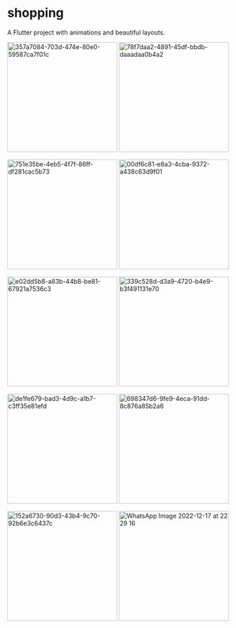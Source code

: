 # shopping

A Flutter project with animations and beautiful layouts. 



<img src="https://user-images.githubusercontent.com/99933941/208267689-bccc123f-aae8-46af-b37a-d92c089658dd.jpg" alt="357a7084-703d-474e-80e0-59587ca7f01c" width="250"/> <img src="https://user-images.githubusercontent.com/99933941/208267713-31c86ff1-3c08-4169-be17-2610755b6224.jpg" alt="78f7daa2-4891-45df-bbdb-daaadaa0b4a2" width="250"/>

<img src="https://user-images.githubusercontent.com/99933941/208267690-2748b4f4-97dd-4725-ac5e-f6542550529f.jpg" alt="751e35be-4eb5-4f7f-86ff-df281cac5b73" width="250"/> <img src="https://user-images.githubusercontent.com/99933941/208267711-3fb4943c-27f8-444b-b2fb-6995c91726c1.jpg" alt="00df6c81-e8a3-4cba-9372-a438c63d9f01" width="250"/> 

<img src="https://user-images.githubusercontent.com/99933941/208267693-889e25bc-39d0-4817-a281-9eaaca262468.jpg" alt="e02dd5b8-a83b-44b8-be81-67921a7536c3" width="250"/> <img src="https://user-images.githubusercontent.com/99933941/208267715-1eb47334-8dc2-48ae-9a73-64cc058af09a.jpg" alt="339c528d-d3a9-4720-b4e9-b3f491131e70" width="250"/>


<img src="https://user-images.githubusercontent.com/99933941/208267692-50462daa-918b-4830-ad06-f31feca891e1.jpg" alt="de1fe679-bad3-4d9c-a1b7-c3ff35e81efd" width="250"/> <img src="https://user-images.githubusercontent.com/99933941/208267710-384dd994-4774-4f3c-a91e-96f302bd1362.jpg" alt="698347d6-9fe9-4eca-91dd-8c876a85b2a6" width="250"/>

<img src="https://user-images.githubusercontent.com/99933941/208267694-d9bc08fc-4e02-4b8f-88f1-09caa5812398.jpg" alt="152a6730-90d3-43b4-9c70-92b6e3c6437c" width="250"/> <img src="https://user-images.githubusercontent.com/99933941/208272707-c9cbac52-bd42-4b5f-8c32-cbdb445ed5ba.jpeg" alt="WhatsApp Image 2022-12-17 at 22 29 16" width="250"/>







